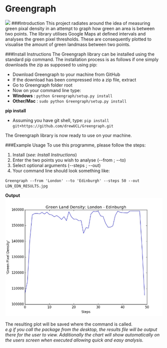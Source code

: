 Greengraph <br>
=============================================

<a href="https://travis-ci.org/drewUCL/Greengraph"><img src="https://travis-ci.org/drewUCL/Greengraph.svg?branch=master"></a>
###Introduction
This project radiates around the idea of measuring green pixal density in an attempt to graph how green an area is between two points. The library utilises Google Maps at defined intervals and analyses the green pixel thresholds. These are consequently plotted to visualise the amount of green landmass between two points. 

###Install Instructions
The Greengraph library can be installed using the standard pip command. The installation process is as follows if one simply downloads the zip as supposed to using pip:
- Download Greengraph to your machine from GitHub
- If the download has been compressed into a zip file, extract
- Go to Greengraph folder root
- Now on your command line type:
- **Windows**    : `python Greengraph/setup.py install`
- **Other/Mac**  : `sudo python Greengraph/setup.py install`

**pip install**
- Assuming you have git shell, type: 
`pip install git+https://github.com/drewUCL/Greengraph.git`

The Greengraph library is now ready to use on your machine.

###Example Usage
To use this programme, please follow the steps:

1. Install (*see: Install Instructions*)
2. Enter the two points you wish to analyse (--from ; --to)
3. Select optional arguments (--steps ; --out)
4. Your command line should look something like: 

`Greengraph --from 'London' --to 'Edinburgh' --steps 50 --out LDN_EDN_RESULTS.jpg`

**Output**
<br>
<img src="https://raw.githubusercontent.com/drewUCL/Greengraph/master/Example%20Chart/LDN_EDN_RESULTS.jpg" alt="Result Output">

The resulting plot will be saved where the command is called. <br>
*e.g if you call the package from the desktop, the results file will be output there for the user to view. Additionally the chart will show automatically on the users screen when executed allowing quick and easy analysis.*